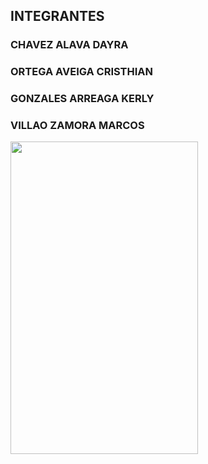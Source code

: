 ## INTEGRANTES ##
### CHAVEZ ALAVA DAYRA ###
### ORTEGA AVEIGA CRISTHIAN ###
### GONZALES ARREAGA KERLY  ###
### VILLAO ZAMORA MARCOS ###
<img src="Cap1.png" width= "300" height="500">
